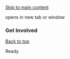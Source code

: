 [Skip to main content](https://www.pittsburghpa.gov/Site-Footer/Footer-Widgets/Get-Involved#main-content)

opens in new tab or window

### Get Involved

[Back to top](https://www.pittsburghpa.gov/Site-Footer/Footer-Widgets/Get-Involved#body-top)

Ready
